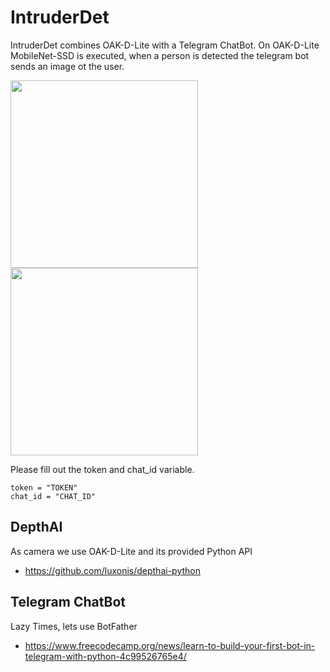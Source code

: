 # IntruderDet

IntruderDet combines OAK-D-Lite with a Telegram ChatBot. On OAK-D-Lite MobileNet-SSD is executed, when a person is detected the telegram bot sends an image ot the user.

<img src="https://user-images.githubusercontent.com/22636930/153712904-e780b9f1-d3f9-454f-98b4-3532be9c3cb3.jpg" height="300"> <img src="https://user-images.githubusercontent.com/22636930/153712856-2a3d9eef-4c3a-4a07-9e78-5f706d18acc6.jpeg" height="300">

Please fill out the token and chat_id variable.
```
token = "TOKEN"
chat_id = "CHAT_ID"
```

## DepthAI

As camera we use OAK-D-Lite and its provided Python API
- https://github.com/luxonis/depthai-python

## Telegram ChatBot

Lazy Times, lets use BotFather
- https://www.freecodecamp.org/news/learn-to-build-your-first-bot-in-telegram-with-python-4c99526765e4/
